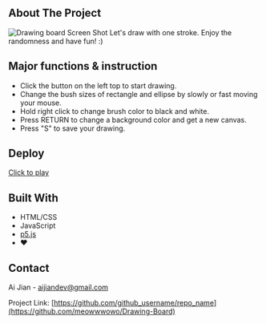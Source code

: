 
<!-- ABOUT THE PROJECT -->
## About The Project


![Drawing board Screen Shot](https://github.com/meowwwowo/Drawing-Board/blob/main/Screen%20Shot%202022-01-27%20at%2012.44.11%20AM.png)
Let's draw with one stroke. Enjoy the randomness and have fun! :)


## Major functions & instruction

- Click the button on the left top to start drawing.
- Change the bush sizes of rectangle and ellipse by slowly or fast moving your mouse.
- Hold right click to change brush color to black and white.
- Press RETURN to change a background color and get a new canvas.
- Press "S" to save your drawing.

## Deploy

[Click to play](https://meowwwowo.github.io/Drawing-Board/)


## Built With 

* HTML/CSS
* JavaScript
* [p5.js](https://p5js.org/)
* ❤️




<!-- CONTACT -->
## Contact

Ai Jian -  aijiandev@gmail.com

Project Link: [https://github.com/github_username/repo_name](https://github.com/meowwwowo/Drawing-Board)


